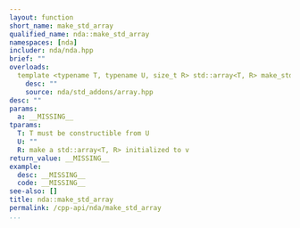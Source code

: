 ```yaml
---
layout: function
short_name: make_std_array
qualified_name: nda::make_std_array
namespaces: [nda]
includer: nda/nda.hpp
brief: ""
overloads:
  template <typename T, typename U, size_t R> std::array<T, R> make_std_array(const std::array<U, R> & a):
    desc: ""
    source: nda/std_addons/array.hpp
desc: ""
params:
  a: __MISSING__
tparams:
  T: T must be constructible from U
  U: ""
  R: make a std::array<T, R> initialized to v
return_value: __MISSING__
example:
  desc: __MISSING__
  code: __MISSING__
see-also: []
title: nda::make_std_array
permalink: /cpp-api/nda/make_std_array
...
```



